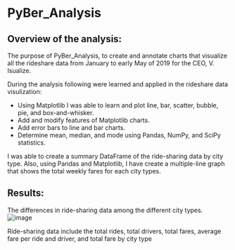 # PyBer_Analysis

## Overview of the analysis:
The purpose of PyBer_Analysis, to create and annotate charts that visualize all the rideshare data from January to early May of 2019 for the CEO, V. Isualize.

 During the analysis following were learned and applied in the rideshare data visulization:
  * Using Matplotlib I was able to learn and plot line, bar, scatter, bubble, pie, and box-and-whisker.
  * Add and modify features of Matplotlib charts.
  * Add error bars to line and bar charts.
  * Determine mean, median, and mode using Pandas, NumPy, and SciPy statistics.

I was able to create a summary DataFrame of the ride-sharing data by city type.  Also, using Pandas and Matplotlib, I have create a multiple-line graph that shows the total weekly fares for each city types.


## Results:

The differences in ride-sharing data among the different city types. 
![image](https://user-images.githubusercontent.com/79486450/113532781-36185a80-959a-11eb-91ab-7c55fb5706ca.png)

Ride-sharing data include the total rides, total drivers, total fares, average fare per ride and driver, and total fare by city type
